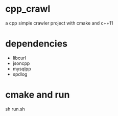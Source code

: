 # cpp_crawl

a cpp simple crawler project with cmake and c++11


# dependencies

* libcurl 
* jsoncpp
* mysqlpp 
* spdlog

# cmake and run

sh run.sh